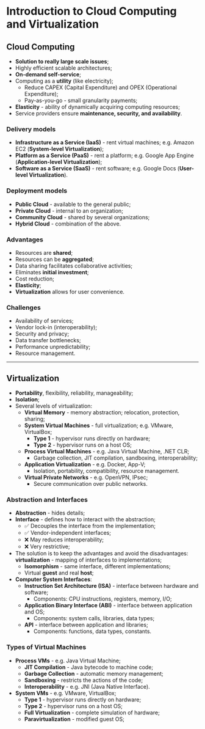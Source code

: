 # Introduction to Cloud Computing and Virtualization

## Cloud Computing

* **Solution to really large scale issues**;
* Highly efficient scalable architectures;
* **On-demand self-service**;
* Computing as a **utility** (like electricity);
  * Reduce CAPEX (Capital Expenditure) and OPEX (Operational Expenditure);
  * Pay-as-you-go - small granularity payments;
* **Elasticity** - ability of dynamically acquiring computing resources;
* Service providers ensure **maintenance, security, and availability**.

### Delivery models

* **Infrastructure as a Service (IaaS)** - rent virtual machines; e.g. Amazon EC2 (**System-level Virtualization**);
* **Platform as a Service (PaaS)** - rent a platform; e.g. Google App Engine (**Application-level Virtualization**);
* **Software as a Service (SaaS)** - rent software; e.g. Google Docs (**User-level Virtualization**).

### Deployment models

* **Public Cloud** - available to the general public;
* **Private Cloud** - internal to an organization;
* **Community Cloud** - shared by several organizations;
* **Hybrid Cloud** - combination of the above.

### Advantages

* Resources are **shared**;
* Resources can be **aggregated**;
* Data sharing facilitates collaborative activities;
* Eliminates **initial investment**;
* Cost reduction;
* **Elasticity**;
* **Virtualization** allows for user convenience.

### Challenges

* Availability of services;
* Vendor lock-in (interoperability);
* Security and privacy;
* Data transfer bottlenecks;
* Performance unpredictability;
* Resource management.

---

## Virtualization

* **Portability**, flexibility, reliability, manageability;
* **Isolation**;
* Several levels of virtualization:
  * **Virtual Memory** - memory abstraction; relocation, protection, sharing;
  * **System Virtual Machines** - full virtualization; e.g. VMware, VirtualBox;
    * **Type 1** - hypervisor runs directly on hardware;
    * **Type 2** - hypervisor runs on a host OS;
  * **Process Virtual Machines** - e.g. Java Virtual Machine, .NET CLR;
    * Garbage collection, JIT compilation, sandboxing, interoperability;
  * **Application Virtualization** - e.g. Docker, App-V;
    * Isolation, portability, compatibility, resource management.
  * **Virtual Private Networks** - e.g. OpenVPN, IPsec;
    * Secure communication over public networks.

### Abstraction and Interfaces

* **Abstraction** - hides details;
* **Interface** - defines how to interact with the abstraction;
  * ✅ Decouples the interface from the implementation;
  * ✅ Vendor-independent interfaces;
  * ❌ May reduces interoperability;
  * ❌ Very restrictive;
* The solution is to keep the advantages and avoid the disadvantages: **virtualization** - mapping of interfaces to implementations;
  * **Isomorphism** - same interface, different implementations;
  * Virtual **guest** and real **host**;
* **Computer System Interfaces**:
  * **Instruction Set Architecture (ISA)** - interface between hardware and software;
    * Components: CPU instructions, registers, memory, I/O;
  * **Application Binary Interface (ABI)** - interface between application and OS;
    * Components: system calls, libraries, data types;
  * **API** - interface between application and libraries;
    * Components: functions, data types, constants. 

### Types of Virtual Machines

* **Process VMs** - e.g. Java Virtual Machine;
  * **JIT Compilation** - Java bytecode to machine code;
  * **Garbage Collection** - automatic memory management;
  * **Sandboxing** - restricts the actions of the code;
  * **Interoperability** - e.g. JNI (Java Native Interface).
* **System VMs** - e.g. VMware, VirtualBox;
  * **Type 1** - hypervisor runs directly on hardware;
  * **Type 2** - hypervisor runs on a host OS;
  * **Full Virtualization** - complete simulation of hardware;
  * **Paravirtualization** - modified guest OS;
